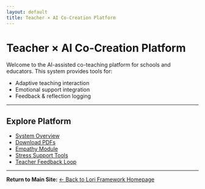```yaml
---
layout: default
title: Teacher × AI Co-Creation Platform
---
```


# Teacher × AI Co-Creation Platform

Welcome to the AI-assisted co-teaching platform for schools and educators.
This system provides tools for:

- Adaptive teaching interaction
- Emotional support integration
- Feedback & reflection logging

---

## Explore Platform

- [System Overview](./README.md)
- [Download PDFs](./docs/)
- [Empathy Module](./empathy-module/)
- [Stress Support Tools](./stress-support/)
- [Teacher Feedback Loop](./teacher-feedback-loop/)

---

**Return to Main Site:**
[← Back to Lori Framework Homepage](https://frameworklori.github.io/lori-framework-site/)

